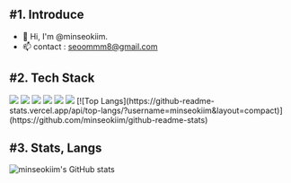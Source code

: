 ## #1. Introduce
- 👋 Hi, I'm @minseokiim.
- 📫 contact : seoommm8@gmail.com

  
## #2. Tech Stack
<span>
<img src="https://img.shields.io/badge/javascript-F7DF1E?style=for-the-badge&logo=javascript&logoColor=white"> 
  <img src="https://img.shields.io/badge/TypeScript-007ACC?style=for-the-badge&logo=typescript&logoColor=white">
 <img src="https://img.shields.io/badge/HTML5-E34F26?style=for-the-badge&logo=html5&logoColor=white"/>
 <img src="https://img.shields.io/badge/CSS3-FF9933?style=for-the-badge&logo=CSS3&logoColor=white">
<img src="https://img.shields.io/badge/react-61DAFB?style=for-the-badge&logo=react&logoColor=white">
  <img src="https://img.shields.io/badge/bootstrap-7952B3?style=for-the-badge&logo=bootstrap&logoColor=white"></span>
  [![Top Langs](https://github-readme-stats.vercel.app/api/top-langs/?username=minseokiim&layout=compact)](https://github.com/minseokiim/github-readme-stats)
<br/>

## #3. Stats, Langs

![minseokiim's GitHub stats](https://github-readme-stats.vercel.app/api?username=minseokiim)


<br/>
